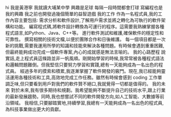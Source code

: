 hi 我是黃港寧
我就讀大埔某中學
興趣是足球 每隔一段時間都會打球
寫編程也是我的興趣 我之前也開發過幾個簡單的益智遊戲
我的工作
作為一名程式員,我的工作內容主要包括:
需求分析和軟件設計,了解用戶需求並將之轉化為可執行的軟件架構和功能。
編寫程式碼,將軟件設計轉換為可運行的程序。這需要我熟練掌握各種程式語言,如Python、Java、C++等。
進行軟件測試和維護,確保軟件的穩定性和可靠性。
撰寫相關的技術文檔,以便於團隊合作和日後維護。
每一個項目都是一次新的挑戰,需要我運用所學的知識和技能來解決各種問題。有時候會遇到重重困難,但最終能夠成功完成一個軟件專案,內心的成就感是無法言喻的。
我的心路歷程
說實話,走上程式員這條路並非一帆風順。剛開始學習的時候,我常常被各種程式語法和邏輯問題難倒。但我堅信只要努力學習和實踐,總有一天能夠成為一名出色的程式員。
經過多年的摸索和積累,我逐漸掌握了軟件開發的竅門。現在,我已經能夠靈活運用各種技術和工具,高效地完成工作任務。雖然有時候會感到 coding 工作單調乏味,但只要看到用戶對我們的軟件贊不絕口,我就覺得一切都是值得的。
我的未來
對於未來,我有很多期待和規劃。我希望能夠不斷提升自己的技術水平,跟上行業的最新發展趨勢。同時,我也想嘗試不同的軟件開發方向,如人工智能、大數據等前沿領域。
我相信,只要腳踏實地,持續學習,我總有一天能夠成為一名出色的程式員,為科技事業做出更大的貢獻。

